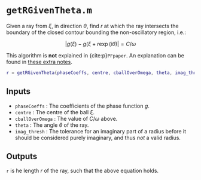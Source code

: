 # `getRGivenTheta.m`

Given a ray from $\xi$, in direction $\theta$, find $r$ at which the ray
intersects the boundary of the closed contour bounding the non-oscillatory
region, i.e.:

$$
|g(\xi)-g(\xi+r\exp(\mathrm{i}\theta)|=C/\omega
$$

This algorithm is **not** explained in {cite:p}`PFpaper`. An explanation can be found in [these extra notes](../../theory/rootfinding.md).

```matlab
r = getRGivenTheta(phaseCoeffs, centre, cballOverOmega, theta, imag_thresh)
```

## Inputs

* `phaseCoeffs` : The coefficients of the phase function $g$.
* `centre` : The centre of the ball $\xi$.
* `cballOverOmega` : The value of $C/\omega$ above.
* `theta` : The angle $\theta$ of the ray.
* `imag_thresh` : The tolerance for an imaginary part of a radius before it should be considered purely imaginary, and thus *not* a valid radius.

## Outputs

`r` is he length $r$ of the ray, such that the above equation holds.